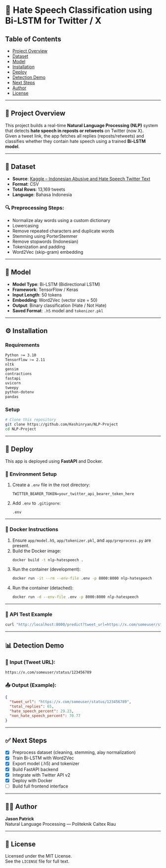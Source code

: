 # 🚨 Hate Speech Classification using Bi-LSTM for Twitter / X

## Table of Contents
- [Project Overview](#project-overview)
- [Dataset](#dataset)
- [Model](#model)
- [Installation](#installation)
- [Deploy](#deploy)
- [Detection Demo](#detection-demo)
- [Next Steps](#next-steps)
- [Author](#author)
- [License](#license)

---

## 📌 Project Overview 

This project builds a real-time **Natural Language Processing (NLP)** system that detects **hate speech in reposts or retweets** on Twitter (now X).  
Given a tweet link, the app fetches all replies (reposts/retweets) and classifies whether they contain hate speech using a trained **Bi-LSTM model**.

---

## 📂 Dataset

- **Source**: [Kaggle – Indonesian Abusive and Hate Speech Twitter Text](https://www.kaggle.com/datasets/ilhamfp31/indonesian-abusive-and-hate-speech-twitter-text?select=data.csv)  
- **Format**: CSV  
- **Total Rows**: 13,169 tweets  
- **Language**: Bahasa Indonesia  

### 🔍 Preprocessing Steps:
- Normalize alay words using a custom dictionary
- Lowercasing
- Remove repeated characters and duplicate words
- Stemming using PorterStemmer
- Remove stopwords (Indonesian)
- Tokenization and padding
- Word2Vec (skip-gram) embedding

---

## 🧠 Model

- **Model Type**: Bi-LSTM (Bidirectional LSTM)
- **Framework**: TensorFlow / Keras
- **Input Length**: 50 tokens
- **Embedding**: Word2Vec (vector size = 50)
- **Output**: Binary classification (Hate / Not Hate)
- **Saved Format**: `.h5` model and `tokenizer.pkl`

---

## ⚙️ Installation

### Requirements

```bash
Python >= 3.10
TensorFlow >= 2.11
nltk
gensim
contractions
fastapi
uvicorn
tweepy
python-dotenv
pandas
```

### Setup

```bash
# Clone this repository
git clone https://github.com/Keshinryan/NLP-Project
cd NLP-Project
```

---

## 🚀 Deploy

This app is deployed using **FastAPI** and Docker.

### 🔐 Environment Setup

1. Create a `.env` file in the root directory:
   ```env
   TWITTER_BEARER_TOKEN=your_twitter_api_bearer_token_here
   ```

2. Add `.env` to `.gitignore`:
   ```
   .env
   ```

---

### 🐳 Docker Instructions

1. Ensure `app/model.h5`, `app/tokenizer.pkl`, and `app/preprocess.py` are present.
2. Build the Docker image:
   ```bash
   docker build -t nlp-hatespeech .
   ```
3. Run the container (development):
   ```bash
   docker run -it --rm --env-file .env -p 8000:8000 nlp-hatespeech
   ```
4. Run the container (detached):
   ```bash
   docker run -d --env-file .env -p 8000:8000 nlp-hatespeech
   ```

---

### 🧪 API Test Example

```bash
curl "http://localhost:8000/predict?tweet_url=https://x.com/someuser/status/123456789"
```

---

## 📊 Detection Demo

### 🔗 Input (Tweet URL):
```
https://x.com/someuser/status/123456789
```

### 📤 Output (Example):
```json
{
  "tweet_url": "https://x.com/someuser/status/123456789",
  "total_replies": 65,
  "hate_speech_percent": 29.23,
  "non_hate_speech_percent": 70.77
}
```

---

## ✅ Next Steps

- [x] Preprocess dataset (cleaning, stemming, alay normalization)
- [x] Train Bi-LSTM with Word2Vec
- [x] Export model (.h5) and tokenizer
- [x] Build FastAPI backend
- [x] Integrate with Twitter API v2
- [x] Deploy with Docker
- [ ] Build full frontend interface

---

## 👨‍💻 Author

**Jason Patrick**  
Natural Language Processing — Politeknik Caltex Riau

---

## 📄 License

Licensed under the MIT License.  
See the `LICENSE` file for full text.